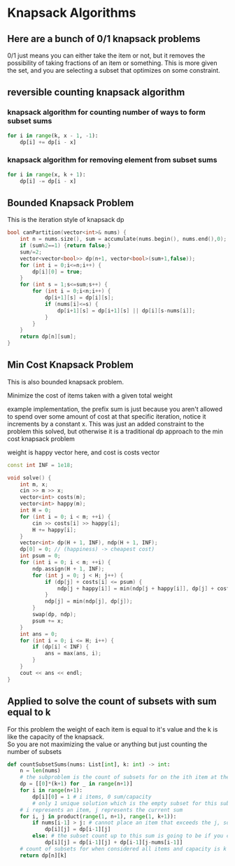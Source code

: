 # Knapsack Algorithms

## Here are a bunch of 0/1 knapsack problems

0/1 just means you can either take the item or not,  but it removes the possibility of taking fractions of an item or something. This is more given the set, and you are selecting a subset that optimizes on some constraint. 

## reversible counting knapsack algorithm

### knapsack algorithm for counting number of ways to form subset sums

```py
for i in range(k, x - 1, -1):
    dp[i] += dp[i - x]
```

### knapsack algorithm for removing element from subset sums

```py
for i in range(x, k + 1):
    dp[i] -= dp[i - x]
```

## Bounded Knapsack Problem

This is the iteration style of knapsack dp

```cpp
bool canPartition(vector<int>& nums) {
    int n = nums.size(), sum = accumulate(nums.begin(), nums.end(),0);
    if (sum%2==1) {return false;}
    sum/=2;
    vector<vector<bool>> dp(n+1, vector<bool>(sum+1,false));
    for (int i = 0;i<=n;i++) {
        dp[i][0] = true;
    }
    for (int s = 1;s<=sum;s++) {
        for (int i = 0;i<n;i++) {
            dp[i+1][s] = dp[i][s];
            if (nums[i]<=s) {
                dp[i+1][s] = dp[i+1][s] || dp[i][s-nums[i]];
            }
        }
    }
    return dp[n][sum];
}
```


## Min Cost Knapsack Problem

This is also bounded knapsack problem.

Minimize the cost of items taken with a given total weight

example implementation, the prefix sum is just because you aren't allowed to spend over some amount of cost at that specific iteration, notice it increments by a constant x.
This was just an added constraint to the problem this solved, but otherwise it is a traditional dp approach to the min cost knapsack problem

weight is happy vector here, and cost is costs vector

```cpp
const int INF = 1e18;

void solve() {
    int m, x;
    cin >> m >> x;
    vector<int> costs(m);
    vector<int> happy(m);
    int H = 0; 
    for (int i = 0; i < m; ++i) {
        cin >> costs[i] >> happy[i];
        H += happy[i];
    }
    vector<int> dp(H + 1, INF), ndp(H + 1, INF);
    dp[0] = 0; // (happiness) -> cheapest cost)
    int psum = 0;
    for (int i = 0; i < m; ++i) {
        ndp.assign(H + 1, INF);
        for (int j = 0; j < H; j++) {
            if (dp[j] + costs[i] <= psum) {
                ndp[j + happy[i]] = min(ndp[j + happy[i]], dp[j] + costs[i]);
            }
            ndp[j] = min(ndp[j], dp[j]);
        }
        swap(dp, ndp);
        psum += x;
    }
    int ans = 0;
    for (int i = 0; i <= H; i++) {
        if (dp[i] < INF) {
            ans = max(ans, i);
        }
    }
    cout << ans << endl;
}
```

## Applied to solve the count of subsets with sum equal to k

For this problem the weight of each item is equal to it's value and the k is like the capacity of the knapsack.  
So you are not maximizing the value or anything but just counting the number of subsets

```py
def countSubsetSums(nums: List[int], k: int) -> int:
    n = len(nums)
    # the subproblem is the count of subsets for on the ith item at the jth sum
    dp = [[0]*(k+1) for _ in range(n+1)] 
    for i in range(n+1):
        dp[i][0] = 1 # i items, 0 sum/capacity 
        # only 1 unique solution which is the empty subset for this subproblem
    # i represents an item, j represents the current sum
    for i, j in product(range(1, n+1), range(1, k+1)):
        if nums[i-1] > j: # cannot place an item that exceeds the j, so it can only be excluded
            dp[i][j] = dp[i-1][j]
        else: # the subset count up to this sum is going to be if you combine the exclusion of this item added to the inclusion of this item
            dp[i][j] = dp[i-1][j] + dp[i-1][j-nums[i-1]]
    # count of subsets for when considered all items and capacity is k
    return dp[n][k]
```